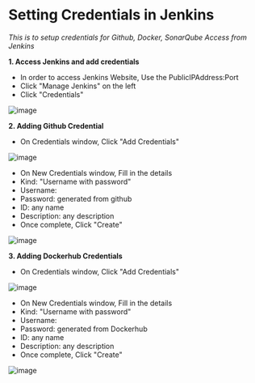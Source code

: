 # Setting Credentials in Jenkins

*This is to setup credentials for Github, Docker, SonarQube Access from Jenkins*

**1. Access Jenkins and add credentials**
  - In order to access Jenkins Website, Use the PublicIPAddress:Port
  - Click "Manage Jenkins" on the left
  - Click "Credentials"

  ![image](https://github.com/JRTugs/DevOps-CI-CD-on-AWS-EC2-instance/assets/29426766/fdc25e83-4d9c-4c9e-8029-b1f02518730e)

**2. Adding Github Credential**
  - On Credentials window, Click "Add Credentials"

  ![image](https://github.com/JRTugs/DevOps-CI-CD-on-AWS-EC2-instance/assets/29426766/33db5cf7-0d6b-459f-bb51-2415daffd4f2)

  - On New Credentials window, Fill in the details
  - Kind: "Username with password"
  - Username: <Github username>
  - Password: <Personal Access Token> generated from github
  - ID: any name
  - Description: any description
  - Once complete, Click "Create"

  ![image](https://github.com/JRTugs/DevOps-CI-CD-on-AWS-EC2-instance/assets/29426766/e29586b1-6ed5-4992-83d8-4f8a2fbfefed)

**3. Adding Dockerhub Credentials**
  - On Credentials window, Click "Add Credentials"

  ![image](https://github.com/JRTugs/DevOps-CI-CD-on-AWS-EC2-instance/assets/29426766/33db5cf7-0d6b-459f-bb51-2415daffd4f2)

  - On New Credentials window, Fill in the details
  - Kind: "Username with password"
  - Username: <Dockerhub username>
  - Password: <Access Token> generated from Dockerhub
  - ID: any name
  - Description: any description
  - Once complete, Click "Create"

  ![image](https://github.com/JRTugs/DevOps-CI-CD-on-AWS-EC2-instance/assets/29426766/7b633428-f422-4266-8d8e-c9b90213b239)

  
